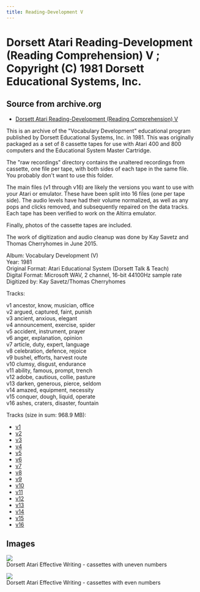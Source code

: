 ```yaml
---
title: Reading-Development V
---
```

# Dorsett Atari Reading-Development (Reading Comprehension) V ; Copyright (C) 1981 Dorsett Educational Systems, Inc.  
## Source from archive.org  
- [Dorsett Atari Reading-Development (Reading Comprehension) V](https://archive.org/details/DorsettAtariVocabularyDevelopmentV)  
  
This is an archive of the "Vocabulary Development" educational program published by Dorsett Educational Systems, Inc. in 1981. This was originally packaged as a set of 8 cassette tapes for use with Atari 400 and 800 computers and the Educational System Master Cartridge.  
  
The "raw recordings" directory contains the unaltered recordings from cassette, one file per tape, with both sides of each tape in the same file. You probably don't want to use this folder.  
  
The main files (v1 through v16) are likely the versions you want to use with your Atari or emulator. These have been split into 16 files (one per tape side). The audio levels have had their volume normalized, as well as any pops and clicks removed, and subsequently repaired on the data tracks. Each tape has been verified to work on the Altirra emulator.  
  
Finally, photos of the cassette tapes are included.  
  
The work of digitization and audio cleanup was done by Kay Savetz and Thomas Cherryhomes in June 2015.  
  
Album: Vocabulary Development (V)  
Year: 1981  
Original Format: Atari Educational System (Dorsett Talk & Teach)  
Digital Format: Microsoft WAV, 2 channel, 16-bit 44100Hz sample rate  
Digitized by: Kay Savetz/Thomas Cherryhomes  
  
Tracks:  
  
v1	ancestor, know, musician, office  
v2	argued, captured, faint, punish  
v3	ancient, anxious, elegant  
v4	announcement, exercise, spider  
v5	accident, instrument, prayer  
v6	anger, explanation, opinion  
v7	article, duty, expert, language  
v8	celebration, defence, rejoice  
v9	bushel, efforts, harvest route  
v10	clumsy, disgust, endurance  
v11	ability, famous, prompt, trench  
v12	adobe, cautious, collie, pasture  
v13	darken, generous, pierce, seldom  
v14	amazed, equipment, necessity  
v15	conquer, dough, liquid, operate  
v16	ashes, craters, disaster, fountain  
  
Tracks (size in sum: 968.9 MB):  
  
- [v1](http://data.atariwiki.org/FLAC/Reading-Comprehension_V/v1.flac)  
- [v2](http://data.atariwiki.org/FLAC/Reading-Comprehension_V/v2.flac)  
- [v3](http://data.atariwiki.org/FLAC/Reading-Comprehension_V/v3.flac)  
- [v4](http://data.atariwiki.org/FLAC/Reading-Comprehension_V/v4.flac)  
- [v5](http://data.atariwiki.org/FLAC/Reading-Comprehension_V/v5.flac)  
- [v6](http://data.atariwiki.org/FLAC/Reading-Comprehension_V/v6.flac)  
- [v7](http://data.atariwiki.org/FLAC/Reading-Comprehension_V/v7.flac)  
- [v8](http://data.atariwiki.org/FLAC/Reading-Comprehension_V/v8.flac)  
- [v9](http://data.atariwiki.org/FLAC/Reading-Comprehension_V/v9.flac)  
- [v10](http://data.atariwiki.org/FLAC/Reading-Comprehension_V/v10.flac)  
- [v11](http://data.atariwiki.org/FLAC/Reading-Comprehension_V/v11.flac)  
- [v12](http://data.atariwiki.org/FLAC/Reading-Comprehension_V/v12.flac)  
- [v13](http://data.atariwiki.org/FLAC/Reading-Comprehension_V/v13.flac)  
- [v14](http://data.atariwiki.org/FLAC/Reading-Comprehension_V/v14.flac)  
- [v15](http://data.atariwiki.org/FLAC/Reading-Comprehension_V/v15.flac)  
- [v16](http://data.atariwiki.org/FLAC/Reading-Comprehension_V/v16.flac)  
## Images  
![](attachments/vA_.jpg)  
Dorsett Atari Effective Writing - cassettes with uneven numbers  
  
![](attachments/vB_.jpg)  
Dorsett Atari Effective Writing - cassettes with even numbers  
